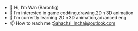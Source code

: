 - 👋 Hi, I’m Wan (Baronfig)  
- 👀 I’m interested in game codding,drawing,2D n 3D animation
- 🌱 I’m currently learning 2D n 3D animation,advanced eng 
- 📫 How to reach me :Sahachai_Inchai@outlook.com

<!---
23Baronfig/23Baronfig is a ✨ special ✨ repository because its `README.md` (this file) appears on your GitHub profile.
You can click the Preview link to take a look at your changes.
--->
